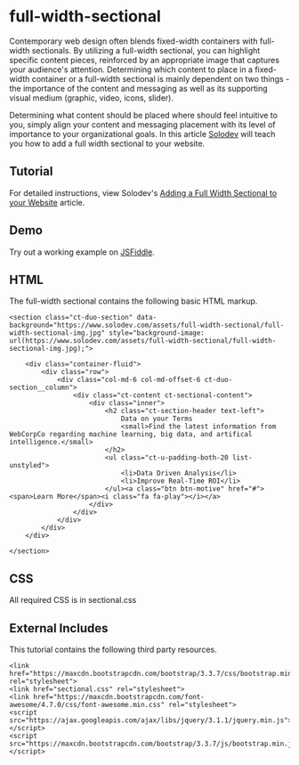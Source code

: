 # full-width-sectional
Contemporary web design often blends fixed-width containers with full-width sectionals. By utilizing a full-width sectional, you can highlight specific content pieces, reinforced by an appropriate image that captures your audience's attention. Determining which content to place in a fixed-width container or a full-width sectional is mainly dependent on two things - the importance of the content and messaging as well as its supporting visual medium (graphic, video, icons, slider). 

Determining what content should be placed where should feel intuitive to you, simply align your content and messaging placement with its level of importance to your organizational goals. In this article [Solodev](https://www.solodev.com/) will teach you how to add a full width sectional to your website.

## Tutorial

For detailed instructions, view Solodev's [Adding a Full Width Sectional to your Website](https://www.solodev.com/blog/web-design/adding-a-full-width-sectional-to-your-website.stml) article.

## Demo

Try out a working example on [JSFiddle](https://jsfiddle.net/solodev/d6rf8s44/).

## HTML

The full-width sectional contains the following basic HTML markup.

```
<section class="ct-duo-section" data-background="https://www.solodev.com/assets/full-width-sectional/full-width-sectional-img.jpg" style="background-image: url(https://www.solodev.com/assets/full-width-sectional/full-width-sectional-img.jpg);">

	<div class="container-fluid">
		<div class="row">
			<div class="col-md-6 col-md-offset-6 ct-duo-section__column">
				<div class="ct-content ct-sectional-content">
					<div class="inner">
						<h2 class="ct-section-header text-left">
							Data on your Terms
							<small>Find the latest information from WebCorpCo regarding machine learning, big data, and artifical intelligence.</small>
						</h2>
						<ul class="ct-u-padding-both-20 list-unstyled">
							<li>Data Driven Analysis</li>
							<li>Improve Real-Time ROI</li>
						</ul><a class="btn btn-motive" href="#"><span>Learn More</span><i class="fa fa-play"></i></a>
					</div>
				</div>
			</div>
		</div>
	</div>
	
</section>
```
## CSS

All required CSS is in sectional.css

## External Includes

This tutorial contains the following third party resources.

```
<link href="https://maxcdn.bootstrapcdn.com/bootstrap/3.3.7/css/bootstrap.min.css" rel="stylesheet">
<link href="sectional.css" rel="stylesheet">
<link href="https://maxcdn.bootstrapcdn.com/font-awesome/4.7.0/css/font-awesome.min.css" rel="stylesheet">
<script src="https://ajax.googleapis.com/ajax/libs/jquery/3.1.1/jquery.min.js"></script>
<script src="https://maxcdn.bootstrapcdn.com/bootstrap/3.3.7/js/bootstrap.min.js"></script>
```
